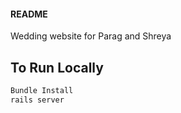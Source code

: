 #### README

Wedding website for Parag and Shreya

## To Run Locally

```bash
Bundle Install
rails server
```
